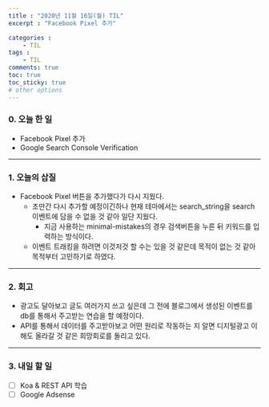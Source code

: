```yaml
---
title : "2020년 11월 16일(월) TIL"
excerpt : "Facebook Pixel 추가"

categories :
    - TIL
tags : 
    - TIL
comments: true
toc: true
toc_sticky: true
# other options
---
```


### 0. 오늘 한 일
- Facebook Pixel 추가 <br>
- Google Search Console Verification  <br>

---

### 1. 오늘의 삽질
- Facebook Pixel 버튼을 추가했다가 다시 지웠다. <br>
    - 조만간 다시 추가할 예정이긴하나 현재 테마에서는 search_string을 search 이벤트에 담을 수 없을 것 같아 일단 지웠다. 
        - 지금 사용하는 minimal-mistakes의 경우 검색버튼을 누른 뒤 키워드를 입력하는 방식이다. 
    - 이벤트 트래킹을 하려면 이것저것 할 수는 있을 것 같은데 목적이 없는 것 같아 목적부터 고민하기로 하였다. 

---
### 2. 회고
- 광고도 달아보고 글도 여러가지 쓰고 싶은데 그 전에 블로그에서 생성된 이벤트를 db를 통해서 주고받는 연습을 할 예정이다. <br>
- API를 통해서 데이터를 주고받아보고 어떤 원리로 작동하는 지 알면 디지털광고 이해도 올라갈 것 같은 희망회로를 돌리고 있다. 

---
### 3. 내일 할 일
- [ ] Koa & REST API 학습
- [ ] Google Adsense
